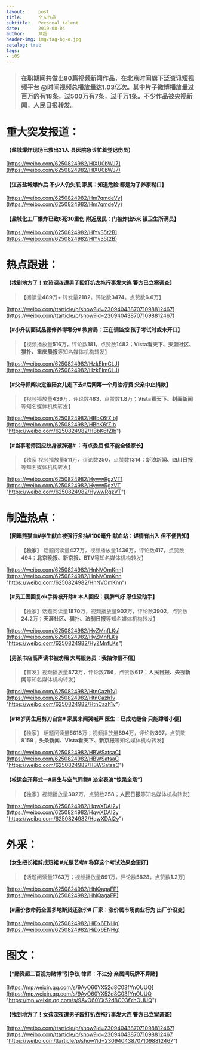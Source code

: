 ```yaml
---
layout:     post
title:      个人作品
subtitle:   Personal talent
date:       2019-08-04
author:     芦超
header-img: img/tag-bg-o.jpg
catalog: true
tags:
- iOS
---
```


>  ### 在职期间共做出**80**篇视频新闻作品，在北京时间旗下泛资讯短视频平台 **@时间视频**总播放量达**1.03亿**次。其中片子微博播放量过百万的有18条，过**500万**有7条，过千万1条。不少作品被**央视新闻，人民日报**转发。



# 重大突发报道：

#### 【盐城爆炸现场已救出31人 县医院急诊忙着登记伤员】
[https://weibo.com/6250824982/HlXU0bWJ7](https://weibo.com/6250824982/HlXU0bWJ7)

#### 【江苏盐城爆炸后 不少人仍失联 家属：知道危险 都是为了养家糊口】
[https://weibo.com/6250824982/Hm7qmdeVy](https://weibo.com/6250824982/Hm7qmdeVy)

#### 【盐城化工厂爆炸已致6死30重伤 附近居民：门被炸出5米 镇卫生所满员】
[https://weibo.com/6250824982/HlYv35t2B](https://weibo.com/6250824982/HlYv35t2B)

# 热点跟进：
#### 【找到地方了！女孩深夜遭男子殴打扒衣拖行事发大连 警方已立案调查】
> 【阅读量**489**万+ 转发量**2182**，评论数**3474**，点赞数**6.6**万】

[https://weibo.com/ttarticle/p/show?id=2309404387071098812467](https://weibo.com/ttarticle/p/show?id=2309404387071098812467)


#### 【#小升初面试品德修养得零分# 教育局：正在调监控 孩子考试时或未开口】
> 【视频播放量**516**万，评论数**181**，点赞数**1482**；**Vista看天下、天涯社区、猫扑、重庆晨报**等知名媒体机构转发】

[https://weibo.com/6250824982/HzkEImCLJ](https://weibo.com/6250824982/HzkEImCLJ)


#### 【#父母抓阄决定谁陪女儿走下去#后网筹一个月治疗费 父亲中止捐款】
> 【视频播放量**439**万，评论数**483**，点赞数**1.8**万；**Vista看天下、封面新闻**等知名媒体机构转发】

[https://weibo.com/6250824982/HBbK6fZIb](https://weibo.com/6250824982/HBbK6fZIb "https://weibo.com/6250824982/HBbK6fZIb")

#### 【#当事老师回应纹身被辞退# ：有点委屈 但不能全怪家长】
> 【独家 视频播放量**511**万，评论数**250**，点赞数**1314**；**新浪新闻、四川日报**等知名媒体机构转发】

[https://weibo.com/6250824982/HywwRgzVT](https://weibo.com/6250824982/HywwRgzVT "https://weibo.com/6250824982/HywwRgzVT")



# 制造热点：

#### 【网曝熊猫血#学生献血被强行多抽#100毫升 献血站：详情有出入 但不便告知】
> 【**独家**】 话题阅读量**427**万，视频播放量**1436**万，评论数**417**，点赞数**494**；**北京晚报、新京报、BTV**等知名媒体机构转发】

[https://weibo.com/6250824982/HnNVOmKnn](https://weibo.com/6250824982/HnNVOmKnn "https://weibo.com/6250824982/HnNVOmKnn")
#### 【#员工因回复ok手势被开除#  本人回应：我脾气好 忍住没动手】
>【独家】话题阅读量**1870**万，视频播放量**902**万，评论数**3902**，点赞数**24.2**万；**天涯社区、猫扑、法制日报**等知名媒体机构转发】

[https://weibo.com/6250824982/HyZMnfLKs](https://weibo.com/6250824982/HyZMnfLKs "https://weibo.com/6250824982/HyZMnfLKs")
#### 【男孩书店高声读书被劝阻 大骂服务员：我抽你信不信】
>【首发】视频播放量**872**万，评论数**786**，点赞数**617**；**人民日报、央视新闻**等知名媒体机构转发】

[https://weibo.com/6250824982/HtnCazh1v](https://weibo.com/6250824982/HtnCazh1v "https://weibo.com/6250824982/HtnCazh1v")

#### 【#18岁男生用剪刀自宫# 家属未闻哭喊声 医生：已成功缝合 只能蹲着小便】
>【独家】 话题阅读量**5618**万；视频播放量**894**万，评论数**397**，点赞数**8159**；**头条新闻、Vista看天下、新京报**等知名媒体机构转发】

[https://weibo.com/6250824982/HBWSatsaC](https://weibo.com/6250824982/HBWSatsaC "https://weibo.com/6250824982/HBWSatsaC")

#### 【校运会开幕式一#男生与空气同舞# 淡定表演“惊呆全场”】
>【独家】视频播放量**302**万，点赞数**258**；**人民日报**等知名媒体机构转发】

[https://weibo.com/6250824982/HqwXDAI2y](https://weibo.com/6250824982/HqwXDAI2y "https://weibo.com/6250824982/HqwXDAI2y")

# 外采：


#### 【女生把长裙剪成短裙 #光腿艺考# 称穿这个考试效果会更好】
>【话题阅读量**1763**万；视频播放量**891**万，评论数**5828**，点赞数**1.2**万】

[https://weibo.com/6250824982/HhlQagaFP](https://weibo.com/6250824982/HhlQagaFP)

#### 【#廉价救命药全国多地断货还涨价# 厂家：涨价属市场商业行为 出厂价没变】

[https://weibo.com/6250824982/HiDx6ENHg](https://weibo.com/6250824982/HiDx6ENHg)


# 图文：
#### 【“赌资超二百视为赌博”引争议 律师：不过分 亲属间玩牌不算赌】
[https://mp.weixin.qq.com/s/9AyO60YX52d8C03fYnOUUQ](https://mp.weixin.qq.com/s/9AyO60YX52d8C03fYnOUUQ "https://mp.weixin.qq.com/s/9AyO60YX52d8C03fYnOUUQ")
#### 【找到地方了！女孩深夜遭男子殴打扒衣拖行事发大连 警方已立案调查】
[https://weibo.com/ttarticle/p/show?id=2309404387071098812467](https://weibo.com/ttarticle/p/show?id=2309404387071098812467 "https://weibo.com/ttarticle/p/show?id=2309404387071098812467")




